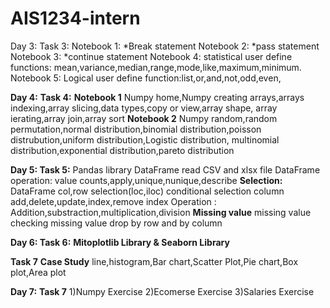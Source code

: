 # AIS1234-intern
Day 3:
Task 3:
Notebook 1:
*Break statement
Notebook 2:
*pass statement
Notebook 3:
*continue statement
Notebook 4:
statistical user define functions: mean,variance,median,range,mode,like,maximum,minimum.
Notebook 5:
Logical user define function:list,or,and,not,odd,even,


**Day 4:**
**Task 4:**
**Notebook 1**
Numpy home,Numpy creating arrays,arrays indexing,array slicing,data types,copy or view,array shape, array ierating,array join,array sort
**Notebook 2**
Numpy random,random permutation,normal distribution,binomial distribution,poisson distrubution,uniform distribution,Logistic distribution,
multinomial distribution,exponential distribution,pareto distribution

**Day 5:
Task 5:**
Pandas library
DataFrame read CSV and xlsx file
DataFrame operation:
value counts,apply,unique,nunique,describe
**Selection:**
DataFrame col,row selection(loc,iloc)
conditional selection
column add,delete,update,index,remove index
Operation : Addition,substraction,multiplication,division
**Missing value**
missing value checking
missing value drop by row and by column

**Day 6:
Task 6:**
**Mitoplotlib Library & Seaborn Library**

**Task 7**
**Case Study**
line,histogram,Bar chart,Scatter Plot,Pie chart,Box plot,Area plot

**Day 7:**
**Task 7**
1)Numpy Exercise
2)Ecomerse Exercise
3)Salaries Exercise
